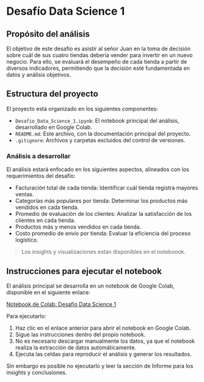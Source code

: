 # Desafío Data Science 1

## Propósito del análisis

El objetivo de este desafío es asistir al señor Juan en la toma de decisión sobre cuál de sus cuatro tiendas debería vender para invertir en un nuevo negocio. Para ello, se evaluará el desempeño de cada tienda a partir de diversos indicadores, permitiendo que la decisión esté fundamentada en datos y análisis objetivos.

## Estructura del proyecto

El proyecto está organizado en los siguientes componentes:

- `Desafio_Data_Science_1.ipynb`: El notebook principal del análisis, desarrollado en Google Colab.
- `README.md`: Este archivo, con la documentación principal del proyecto.
- `.gitignore`: Archivos y carpetas excluidos del control de versiones.

### Análisis a desarrollar

El análisis estará enfocado en los siguientes aspectos, alineados con los requerimientos del desafío:

- Facturación total de cada tienda: Identificar cuál tienda registra mayores ventas.
- Categorías más populares por tienda: Determinar los productos más vendidos en cada tienda.
- Promedio de evaluación de los clientes: Analizar la satisfacción de los clientes en cada tienda.
- Productos más y menos vendidos en cada tienda.
- Costo promedio de envío por tienda: Evaluar la eficiencia del proceso logístico.

> Los insights y visualizaciones estan disponibles en el noteboook.

## Instrucciones para ejecutar el notebook

El análisis principal se desarrolla en un notebook de Google Colab, disponible en el siguiente enlace:

[Notebook de Colab: Desafío Data Science 1](https://colab.research.google.com/drive/16QwK1FJzkxDigGND-g5YshNwjP54noQl)

Para ejecutarlo:

1. Haz clic en el enlace anterior para abrir el notebook en Google Colab.
2. Sigue las instrucciones dentro del propio notebook.
3. No es necesario descargar manualmente los datos, ya que el notebook realiza la extracción de datos automáticamente.
4. Ejecuta las celdas para reproducir el análisis y generar los resultados.

Sin embargo es posible no ejecutarlo y leer la sección de Informe para los insights y conclusiones.
